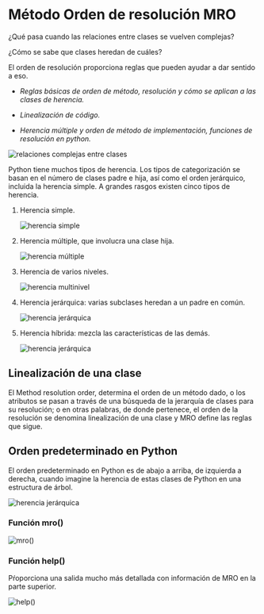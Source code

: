 # Método Orden de resolución MRO

¿Qué pasa cuando las relaciones entre clases se vuelven complejas? 

¿Cómo se sabe que clases heredan de cuáles?

El orden de resolución proporciona reglas que pueden ayudar a dar sentido a eso.

- *Reglas básicas de orden de método, resolución y cómo se aplican a las clases de herencia.*

- *Linealización de código.*

- *Herencia múltiple y orden de método de implementación, funciones de resolución en python.*

![relaciones complejas entre clases](/45_OOP/45_7_metodo_orden_de_resolucion/Captura%20desde%202024-05-29%2015-53-37.png)

Python tiene muchos tipos de herencia. Los tipos de categorización se basan en el número de clases padre e hija, así como el orden jerárquico, incluida la herencia simple. A grandes rasgos existen cinco tipos de herencia.

1. Herencia simple.

    ![herencia simple](/45_OOP/45_7_metodo_orden_de_resolucion/Imagen%20pegada.png)

1. Herencia múltiple, que involucra una clase hija.

    ![herencia múltiple](/45_OOP/45_7_metodo_orden_de_resolucion/Captura%20desde%202024-05-29%2016-07-41.png)

1. Herencia de varios niveles.

    ![herencia multinivel](/45_OOP/45_7_metodo_orden_de_resolucion/Captura%20desde%202024-05-29%2016-10-59.png)

1. Herencia jerárquica: varias subclases heredan a un padre en común.

    ![herencia jerárquica](/45_OOP/45_7_metodo_orden_de_resolucion/Captura%20desde%202024-05-29%2016-13-04.png)

1. Herencia híbrida: mezcla las características de las demás.

    ![herencia jerárquica](/45_OOP/45_7_metodo_orden_de_resolucion/Captura%20desde%202024-05-29%2016-16-37.png)


## Linealización de una clase

El Method resolution order, determina el orden de un método dado, o los atributos se pasan a través de una búsqueda de la jerarquía de clases para su resolución; o en otras palabras, de donde pertenece, el orden de la resolución se denomina linealización de una clase y MRO define las reglas que sigue.

## Orden predeterminado en Python

El orden predeterminado en Python es de abajo a arriba, de izquierda a derecha, cuando imagine la herencia de estas clases de Python en una estructura de árbol.

![herencia jerárquica](/45_OOP/45_7_metodo_orden_de_resolucion/Captura%20desde%202024-05-29%2016-25-19.png)

### Función mro()

![mro()](/45_OOP/45_7_metodo_orden_de_resolucion/Captura%20desde%202024-05-29%2016-31-00.png)

### Función help()

Pŕoporciona una salida mucho más detallada con información de MRO en la parte superior.

![help()](/45_OOP/45_7_metodo_orden_de_resolucion/Captura%20desde%202024-05-29%2016-37-17.png)

